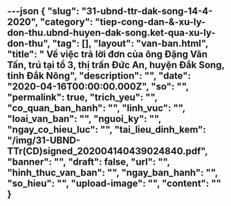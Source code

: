 ---json
{
    "slug": "31-ubnd-ttr-dak-song-14-4-2020",
    "category": "tiep-cong-dan-&-xu-ly-don-thu.ubnd-huyen-dak-song.ket-qua-xu-ly-don-thu",
    "tag": [],
    "layout": "van-ban.html",
    "title": " Về việc trả lời đơn của ông Đặng Văn Tấn, trú tại tổ 3, thị trấn Đức An, huyện Đắk Song, tỉnh Đắk Nông",
    "description": "",
    "date": "2020-04-16T00:00:00.000Z",
    "so": "",
    "permalink": true,
    "trich_yeu": "",
    "co_quan_ban_hanh": "",
    "linh_vuc": "",
    "loai_van_ban": "",
    "nguoi_ky": "",
    "ngay_co_hieu_luc": "",
    "tai_lieu_dinh_kem": "/img/31-UBND-TTr(CD)signed_202004140439024840.pdf",
    "banner": "",
    "draft": false,
    "url": "",
    "hinh_thuc_van_ban": "",
    "ngay_ban_hanh": "",
    "so_hieu": "",
    "upload-image": "",
    "__content__": ""
}
---
